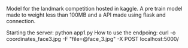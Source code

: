 Model for the landmark competition hosted in kaggle. A pre train model made to weight less than 100MB and a API made using flask and connection.

Starting the server:
 python app1.py
How to use the endpoing:
  curl -o coordinates_face3.jpg -F "file=@face_3.jpg" -X POST localhost:5000/

